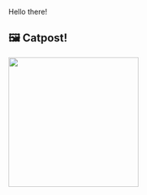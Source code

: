 Hello there!



## 🖼️ Catpost!

<sub>
    <img src="https://cdn2.thecatapi.com/images/bir.jpg" height="256">
</sub>

